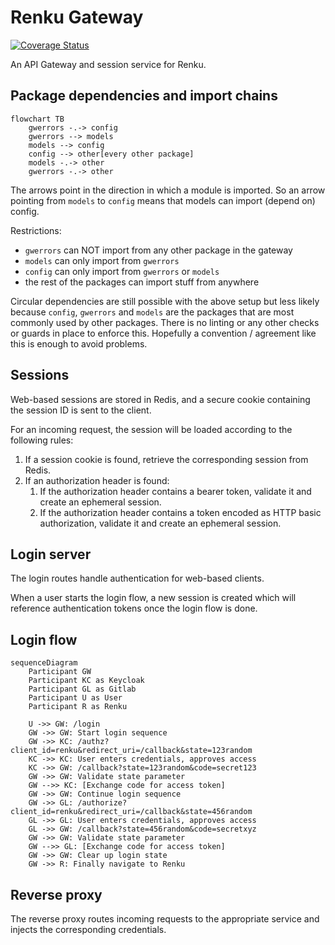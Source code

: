 # Renku Gateway

[![Coverage Status](https://coveralls.io/repos/github/SwissDataScienceCenter/renku-gateway/badge.svg?branch=master)](https://coveralls.io/github/SwissDataScienceCenter/renku-gateway?branch=master)

An API Gateway and session service for Renku.

## Package dependencies and import chains

```mermaid
flowchart TB
    gwerrors -.-> config
    gwerrors --> models
    models --> config
    config --> other[every other package]
    models -.-> other
    gwerrors -.-> other
```

The arrows point in the direction in which a module is imported. So an arrow pointing from 
`models` to `config` means that models can import (depend on) config.

Restrictions:
- `gwerrors` can NOT import from any other package in the gateway
- `models` can only import from `gwerrors`
- `config` can only import from `gwerrors` or `models`
- the rest of the packages can import stuff from anywhere

Circular dependencies are still possible with the above setup but less likely because `config`, `gwerrors`
and `models` are the packages that are most commonly used by other packages. There is no linting
or any other checks or guards in place to enforce this. Hopefully a convention / agreement like this
is enough to avoid problems.

## Sessions

Web-based sessions are stored in Redis, and a secure cookie containing the session ID is sent to the client.

For an incoming request, the session will be loaded according to the following rules:

1. If a session cookie is found, retrieve the corresponding session from Redis.
2. If an authorization header is found:
   1. If the authorization header contains a bearer token, validate it and create an ephemeral session.
   2. If the authorization header contains a token encoded as HTTP basic authorization, validate it and create an ephemeral session.

## Login server

The login routes handle authentication for web-based clients.

When a user starts the login flow, a new session is created which will reference authentication tokens once the login flow is done.

## Login flow

```mermaid
sequenceDiagram
    Participant GW
    Participant KC as Keycloak
    Participant GL as Gitlab
    Participant U as User
    Participant R as Renku
    
    U ->> GW: /login
    GW ->> GW: Start login sequence
    GW ->> KC: /authz?client_id=renku&redirect_uri=/callback&state=123random
    KC ->> KC: User enters credentials, approves access
    KC ->> GW: /callback?state=123random&code=secret123
    GW ->> GW: Validate state parameter
    GW -->> KC: [Exchange code for access token]
    GW ->> GW: Continue login sequence
    GW ->> GL: /authorize?client_id=renku&redirect_uri=/callback&state=456random
    GL ->> GL: User enters credentials, approves access
    GL ->> GW: /callback?state=456random&code=secretxyz
    GW ->> GW: Validate state parameter
    GW -->> GL: [Exchange code for access token]
    GW ->> GW: Clear up login state
    GW ->> R: Finally navigate to Renku    
```

## Reverse proxy

The reverse proxy routes incoming requests to the appropriate service and injects the corresponding credentials.
